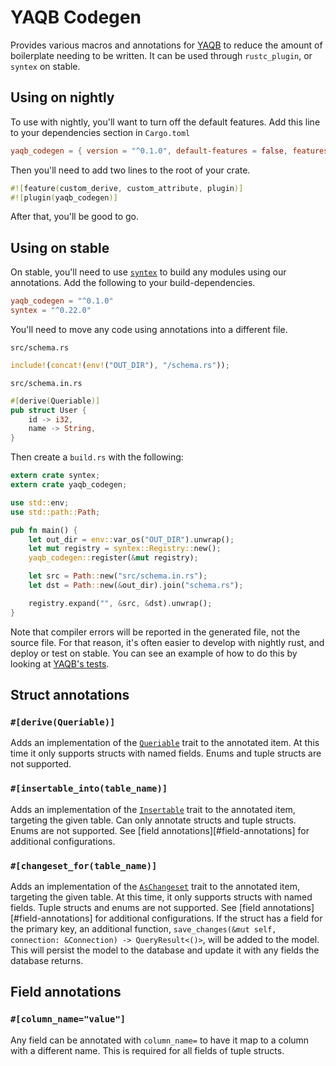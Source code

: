 YAQB Codegen
============

Provides various macros and annotations for
[YAQB](http://sgrif.github.io/yaqb/yaqb/index.html) to reduce the amount of
boilerplate needing to be written. It can be used through `rustc_plugin`, or
`syntex` on stable.

Using on nightly
----------------

To use with nightly, you'll want to turn off the default features. Add this
line to your dependencies section in `Cargo.toml`

```toml
yaqb_codegen = { version = "^0.1.0", default-features = false, features = ["nightly"] }
```

Then you'll need to add two lines to the root of your crate.

```rust
#![feature(custom_derive, custom_attribute, plugin)]
#![plugin(yaqb_codegen)]
```

After that, you'll be good to go.

Using on stable
---------------

On stable, you'll need to use [`syntex`](https://crates.io/crates/syntex) to
build any modules using our annotations. Add the following to your
build-dependencies.

```toml
yaqb_codegen = "^0.1.0"
syntex = "^0.22.0"
```

You'll need to move any code using annotations into a different file.

`src/schema.rs`

```rust
include!(concat!(env!("OUT_DIR"), "/schema.rs"));
```

`src/schema.in.rs`

```rust
#[derive(Queriable)]
pub struct User {
    id -> i32,
    name -> String,
}
```

Then create a `build.rs` with the following:

```rust
extern crate syntex;
extern crate yaqb_codegen;

use std::env;
use std::path::Path;

pub fn main() {
    let out_dir = env::var_os("OUT_DIR").unwrap();
    let mut registry = syntex::Registry::new();
    yaqb_codegen::register(&mut registry);

    let src = Path::new("src/schema.in.rs");
    let dst = Path::new(&out_dir).join("schema.rs");

    registry.expand("", &src, &dst).unwrap();
}
```

Note that compiler errors will be reported in the generated file, not the source
file. For that reason, it's often easier to develop with nightly rust, and
deploy or test on stable. You can see an example of how to do this by looking at
[YAQB's tests](https://github.com/sgrif/yaqb/tree/master/yaqb_tests).

Struct annotations
------------------

### `#[derive(Queriable)]`

Adds an implementation of the [`Queriable`][queriable] trait to the annotated
item. At this time it only supports structs with named fields. Enums and tuple
structs are not supported.

### `#[insertable_into(table_name)]`

Adds an implementation of the [`Insertable`][insertable] trait to the annotated
item, targeting the given table. Can only annotate structs and tuple structs.
Enums are not supported. See [field annotations][#field-annotations] for
additional configurations.

### `#[changeset_for(table_name)]`

Adds an implementation of the [`AsChangeset`][as_changeset] trait to the
annotated item, targeting the given table. At this time, it only supports
structs with named fields. Tuple structs and enums are not supported. See [field
annotations][#field-annotations] for additional configurations. If the struct
has a field for the primary key, an additional function, `save_changes(&mut
self, connection: &Connection) -> QueryResult<()>`, will be added to the model.
This will persist the model to the database and update it with any fields the
database returns.

[queriable]: http://sgrif.github.io/yaqb/yaqb/query_source/trait.Queriable.html
[insertable]: http://sgrif.github.io/yaqb/yaqb/trait.Insertable.html
[as_changeset]: http://sgrif.github.io/yaqb/yaqb/query_builder/trait.AsChangeset.html

Field annotations
-----------------

### `#[column_name="value"]`

Any field can be annotated with `column_name=` to have it map to a column with a
different name. This is required for all fields of tuple structs.
